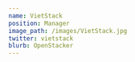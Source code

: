 ```yaml
---
name: VietStack
position: Manager
image_path: /images/VietStack.jpg
twitter: vietstack
blurb: OpenStacker 
---
```

